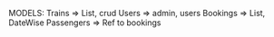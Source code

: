 MODELS:
Trains => List, crud
Users => admin, users
Bookings => List, DateWise
Passengers => Ref to bookings
